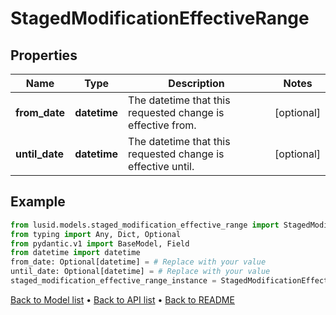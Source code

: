 # StagedModificationEffectiveRange

## Properties
Name | Type | Description | Notes
------------ | ------------- | ------------- | -------------
**from_date** | **datetime** | The datetime that this requested change is effective from. | [optional] 
**until_date** | **datetime** | The datetime that this requested change is effective until. | [optional] 
## Example

```python
from lusid.models.staged_modification_effective_range import StagedModificationEffectiveRange
from typing import Any, Dict, Optional
from pydantic.v1 import BaseModel, Field
from datetime import datetime
from_date: Optional[datetime] = # Replace with your value
until_date: Optional[datetime] = # Replace with your value
staged_modification_effective_range_instance = StagedModificationEffectiveRange(from_date=from_date, until_date=until_date)

```

[Back to Model list](../README.md#documentation-for-models) &#8226; [Back to API list](../README.md#documentation-for-api-endpoints) &#8226; [Back to README](../README.md)


